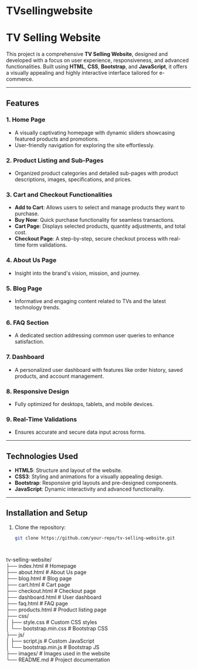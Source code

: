 # TVsellingwebsite
# TV Selling Website  

This project is a comprehensive **TV Selling Website**, designed and developed with a focus on user experience, responsiveness, and advanced functionalities. Built using **HTML**, **CSS**, **Bootstrap**, and **JavaScript**, it offers a visually appealing and highly interactive interface tailored for e-commerce.  

---

## Features  

### 1. **Home Page**  
- A visually captivating homepage with dynamic sliders showcasing featured products and promotions.  
- User-friendly navigation for exploring the site effortlessly.  

### 2. **Product Listing and Sub-Pages**  
- Organized product categories and detailed sub-pages with product descriptions, images, specifications, and prices.  

### 3. **Cart and Checkout Functionalities**  
- **Add to Cart**: Allows users to select and manage products they want to purchase.  
- **Buy Now**: Quick purchase functionality for seamless transactions.  
- **Cart Page**: Displays selected products, quantity adjustments, and total cost.  
- **Checkout Page**: A step-by-step, secure checkout process with real-time form validations.  

### 4. **About Us Page**  
- Insight into the brand's vision, mission, and journey.  

### 5. **Blog Page**  
- Informative and engaging content related to TVs and the latest technology trends.  

### 6. **FAQ Section**  
- A dedicated section addressing common user queries to enhance satisfaction.  

### 7. **Dashboard**  
- A personalized user dashboard with features like order history, saved products, and account management.  

### 8. **Responsive Design**  
- Fully optimized for desktops, tablets, and mobile devices.  

### 9. **Real-Time Validations**  
- Ensures accurate and secure data input across forms.  

---

## Technologies Used  
- **HTML5**: Structure and layout of the website.  
- **CSS3**: Styling and animations for a visually appealing design.  
- **Bootstrap**: Responsive grid layouts and pre-designed components.  
- **JavaScript**: Dynamic interactivity and advanced functionality.  

---

## Installation and Setup  

1. Clone the repository:  
   ```bash
   git clone https://github.com/your-repo/tv-selling-website.git




tv-selling-website/  
├── index.html              # Homepage  
├── about.html              # About Us page  
├── blog.html               # Blog page  
├── cart.html               # Cart page  
├── checkout.html           # Checkout page  
├── dashboard.html          # User dashboard  
├── faq.html                # FAQ page  
├── products.html           # Product listing page  
├── css/  
│   ├── style.css           # Custom CSS styles  
│   └── bootstrap.min.css   # Bootstrap CSS  
├── js/  
│   ├── script.js           # Custom JavaScript  
│   └── bootstrap.min.js    # Bootstrap JS  
├── images/                 # Images used in the website  
└── README.md               # Project documentation  




